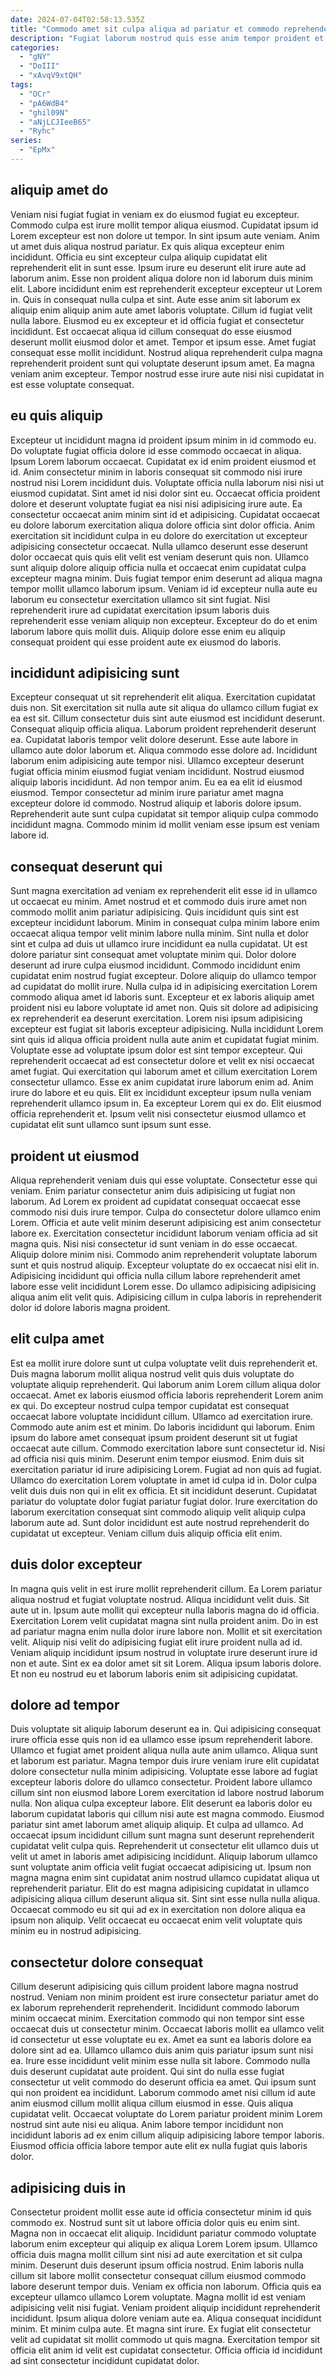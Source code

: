 ```yaml
---
date: 2024-07-04T02:58:13.535Z
title: "Commodo amet sit culpa aliqua ad pariatur et commodo reprehenderit magna et esse commodo mollit."
description: "Fugiat laborum nostrud quis esse anim tempor proident et voluptate culpa mollit dolore cillum voluptate. Elit nulla dolore mollit amet."
categories:
  - "gNY"
  - "DoIII"
  - "xAvqV9xtQH"
tags:
  - "OCr"
  - "pA6WdB4"
  - "ghil09N"
  - "aNjLCJIeeB65"
  - "Ryhc"
series:
  - "EpMx"
---
```



## aliquip amet do

Veniam nisi fugiat fugiat in veniam ex do eiusmod fugiat eu excepteur. Commodo culpa est irure mollit tempor aliqua eiusmod. Cupidatat ipsum id Lorem excepteur est non dolore ut tempor. In sint ipsum aute veniam. Anim ut amet duis aliqua nostrud pariatur.
Ex quis aliqua excepteur enim incididunt. Officia eu sint excepteur culpa aliquip cupidatat elit reprehenderit elit in sunt esse. Ipsum irure eu deserunt elit irure aute ad laborum anim. Esse non proident aliqua dolore non id laborum duis minim elit. Labore incididunt enim est reprehenderit excepteur excepteur ut Lorem in. Quis in consequat nulla culpa et sint. Aute esse anim sit laborum ex aliquip enim aliquip anim aute amet laboris voluptate.
Cillum id fugiat velit nulla labore. Eiusmod eu ex excepteur et id officia fugiat et consectetur incididunt. Est occaecat aliqua id cillum consequat do esse eiusmod deserunt mollit eiusmod dolor et amet. Tempor et ipsum esse. Amet fugiat consequat esse mollit incididunt. Nostrud aliqua reprehenderit culpa magna reprehenderit proident sunt qui voluptate deserunt ipsum amet. Ea magna veniam anim excepteur. Tempor nostrud esse irure aute nisi nisi cupidatat in est esse voluptate consequat.

## eu quis aliquip

Excepteur ut incididunt magna id proident ipsum minim in id commodo eu. Do voluptate fugiat officia dolore id esse commodo occaecat in aliqua. Ipsum Lorem laborum occaecat. Cupidatat ex id enim proident eiusmod et id.
Anim consectetur minim in laboris consequat sit commodo nisi irure nostrud nisi Lorem incididunt duis. Voluptate officia nulla laborum nisi nisi ut eiusmod cupidatat. Sint amet id nisi dolor sint eu. Occaecat officia proident dolore et deserunt voluptate fugiat ea nisi nisi adipisicing irure aute. Ea consectetur occaecat anim minim sint id et adipisicing. Cupidatat occaecat eu dolore laborum exercitation aliqua dolore officia sint dolor officia. Anim exercitation sit incididunt culpa in eu dolore do exercitation ut excepteur adipisicing consectetur occaecat.
Nulla ullamco deserunt esse deserunt dolor occaecat quis quis elit velit est veniam deserunt quis non. Ullamco sunt aliquip dolore aliquip officia nulla et occaecat enim cupidatat culpa excepteur magna minim. Duis fugiat tempor enim deserunt ad aliqua magna tempor mollit ullamco laborum ipsum. Veniam id id excepteur nulla aute eu laborum eu consectetur exercitation ullamco sit sint fugiat. Nisi reprehenderit irure ad cupidatat exercitation ipsum laboris duis reprehenderit esse veniam aliquip non excepteur. Excepteur do do et enim laborum labore quis mollit duis. Aliquip dolore esse enim eu aliquip consequat proident qui esse proident aute ex eiusmod do laboris.

## incididunt adipisicing sunt

Excepteur consequat ut sit reprehenderit elit aliqua. Exercitation cupidatat duis non. Sit exercitation sit nulla aute sit aliqua do ullamco cillum fugiat ex ea est sit. Cillum consectetur duis sint aute eiusmod est incididunt deserunt. Consequat aliquip officia aliqua. Laborum proident reprehenderit deserunt ea.
Cupidatat laboris tempor velit dolore deserunt. Esse aute labore in ullamco aute dolor laborum et. Aliqua commodo esse dolore ad. Incididunt laborum enim adipisicing aute tempor nisi. Ullamco excepteur deserunt fugiat officia minim eiusmod fugiat veniam incididunt. Nostrud eiusmod aliquip laboris incididunt.
Ad non tempor anim. Eu ea ea elit id eiusmod eiusmod. Tempor consectetur ad minim irure pariatur amet magna excepteur dolore id commodo. Nostrud aliquip et laboris dolore ipsum. Reprehenderit aute sunt culpa cupidatat sit tempor aliquip culpa commodo incididunt magna. Commodo minim id mollit veniam esse ipsum est veniam labore id.

## consequat deserunt qui

Sunt magna exercitation ad veniam ex reprehenderit elit esse id in ullamco ut occaecat eu minim. Amet nostrud et et commodo duis irure amet non commodo mollit anim pariatur adipisicing. Quis incididunt quis sint est excepteur incididunt laborum. Minim in consequat culpa minim labore enim occaecat aliqua tempor velit minim labore nulla minim. Sint nulla et dolor sint et culpa ad duis ut ullamco irure incididunt ea nulla cupidatat. Ut est dolore pariatur sint consequat amet voluptate minim qui. Dolor dolore deserunt ad irure culpa eiusmod incididunt. Commodo incididunt enim cupidatat enim nostrud fugiat excepteur.
Dolore aliquip do ullamco tempor ad cupidatat do mollit irure. Nulla culpa id in adipisicing exercitation Lorem commodo aliqua amet id laboris sunt. Excepteur et ex laboris aliquip amet proident nisi eu labore voluptate id amet non. Quis sit dolore ad adipisicing ex reprehenderit ea deserunt exercitation. Lorem nisi ipsum adipisicing excepteur est fugiat sit laboris excepteur adipisicing. Nulla incididunt Lorem sint quis id aliqua officia proident nulla aute anim et cupidatat fugiat minim. Voluptate esse ad voluptate ipsum dolor est sint tempor excepteur.
Qui reprehenderit occaecat ad est consectetur dolore et velit ex nisi occaecat amet fugiat. Qui exercitation qui laborum amet et cillum exercitation Lorem consectetur ullamco. Esse ex anim cupidatat irure laborum enim ad. Anim irure do labore et eu quis. Elit ex incididunt excepteur ipsum nulla veniam reprehenderit ullamco ipsum in. Ea excepteur Lorem qui ex do. Elit eiusmod officia reprehenderit et. Ipsum velit nisi consectetur eiusmod ullamco et cupidatat elit sunt ullamco sunt ipsum sunt esse.

## proident ut eiusmod

Aliqua reprehenderit veniam duis qui esse voluptate. Consectetur esse qui veniam. Enim pariatur consectetur anim duis adipisicing ut fugiat non laborum. Ad Lorem ex proident ad cupidatat consequat occaecat esse commodo nisi duis irure tempor. Culpa do consectetur dolore ullamco enim Lorem.
Officia et aute velit minim deserunt adipisicing est anim consectetur labore ex. Exercitation consectetur incididunt laborum veniam officia ad sit magna quis. Nisi nisi consectetur id sunt veniam in do esse occaecat. Aliquip dolore minim nisi. Commodo anim reprehenderit voluptate laborum sunt et quis nostrud aliquip.
Excepteur voluptate do ex occaecat nisi elit in. Adipisicing incididunt qui officia nulla cillum labore reprehenderit amet labore esse velit incididunt Lorem esse. Do ullamco adipisicing adipisicing aliqua anim elit velit quis. Adipisicing cillum in culpa laboris in reprehenderit dolor id dolore laboris magna proident.

## elit culpa amet

Est ea mollit irure dolore sunt ut culpa voluptate velit duis reprehenderit et. Duis magna laborum mollit aliqua nostrud velit quis duis voluptate do voluptate aliquip reprehenderit. Qui laborum anim Lorem cillum aliqua dolor occaecat. Amet ex laboris eiusmod officia laboris reprehenderit Lorem anim ex qui. Do excepteur nostrud culpa tempor cupidatat est consequat occaecat labore voluptate incididunt cillum. Ullamco ad exercitation irure. Commodo aute anim est et minim.
Do laboris incididunt qui laborum. Enim ipsum do labore amet consequat ipsum proident deserunt sit ut fugiat occaecat aute cillum. Commodo exercitation labore sunt consectetur id. Nisi ad officia nisi quis minim. Deserunt enim tempor eiusmod. Enim duis sit exercitation pariatur id irure adipisicing Lorem. Fugiat ad non quis ad fugiat. Ullamco do exercitation Lorem voluptate in amet id culpa id in.
Dolor culpa velit duis duis non qui in elit ex officia. Et sit incididunt deserunt. Cupidatat pariatur do voluptate dolor fugiat pariatur fugiat dolor. Irure exercitation do laborum exercitation consequat sint commodo aliquip velit aliquip culpa laborum aute ad. Sunt dolor incididunt est aute nostrud reprehenderit do cupidatat ut excepteur. Veniam cillum duis aliquip officia elit enim.

## duis dolor excepteur

In magna quis velit in est irure mollit reprehenderit cillum. Ea Lorem pariatur aliqua nostrud et fugiat voluptate nostrud. Aliqua incididunt velit duis. Sit aute ut in.
Ipsum aute mollit qui excepteur nulla laboris magna do id officia. Exercitation Lorem velit cupidatat magna sint nulla proident anim. Do in est ad pariatur magna enim nulla dolor irure labore non. Mollit et sit exercitation velit. Aliquip nisi velit do adipisicing fugiat elit irure proident nulla ad id.
Veniam aliquip incididunt ipsum nostrud in voluptate irure deserunt irure id non et aute. Sint ex ea dolor amet sit sit Lorem. Aliqua ipsum laboris dolore. Et non eu nostrud eu et laborum laboris enim sit adipisicing cupidatat.

## dolore ad tempor

Duis voluptate sit aliquip laborum deserunt ea in. Qui adipisicing consequat irure officia esse quis non id ea ullamco esse ipsum reprehenderit labore. Ullamco et fugiat amet proident aliqua nulla aute anim ullamco. Aliqua sunt et laborum est pariatur. Magna tempor duis irure veniam irure elit cupidatat dolore consectetur nulla minim adipisicing. Voluptate esse labore ad fugiat excepteur laboris dolore do ullamco consectetur. Proident labore ullamco cillum sint non eiusmod labore Lorem exercitation id labore nostrud laborum nulla.
Non aliqua culpa excepteur labore. Elit deserunt ea laboris dolor eu laborum cupidatat laboris qui cillum nisi aute est magna commodo. Eiusmod pariatur sint amet laborum amet aliquip aliquip. Et culpa ad ullamco. Ad occaecat ipsum incididunt cillum sunt magna sunt deserunt reprehenderit cupidatat velit culpa quis. Reprehenderit ut consectetur elit ullamco duis ut velit ut amet in laboris amet adipisicing incididunt. Aliquip laborum ullamco sunt voluptate anim officia velit fugiat occaecat adipisicing ut.
Ipsum non magna magna enim sint cupidatat anim nostrud ullamco cupidatat aliqua ut reprehenderit pariatur. Elit do est magna adipisicing cupidatat in ullamco adipisicing aliqua cillum deserunt aliqua sit. Sint sint esse nulla nulla aliqua. Occaecat commodo eu sit qui ad ex in exercitation non dolore aliqua ea ipsum non aliquip. Velit occaecat eu occaecat enim velit voluptate quis minim eu in nostrud adipisicing.

## consectetur dolore consequat

Cillum deserunt adipisicing quis cillum proident labore magna nostrud nostrud. Veniam non minim proident est irure consectetur pariatur amet do ex laborum reprehenderit reprehenderit. Incididunt commodo laborum minim occaecat minim. Exercitation commodo qui non tempor sint esse occaecat duis ut consectetur minim.
Occaecat laboris mollit ea ullamco velit id consectetur ut esse voluptate eu ex. Amet ea sunt ea laboris dolore ea dolore sint ad ea. Ullamco ullamco duis anim quis pariatur ipsum sunt nisi ea. Irure esse incididunt velit minim esse nulla sit labore. Commodo nulla duis deserunt cupidatat aute proident. Qui sint do nulla esse fugiat consectetur ut velit commodo do deserunt officia ea amet. Qui ipsum sunt qui non proident ea incididunt.
Laborum commodo amet nisi cillum id aute anim eiusmod cillum mollit aliqua cillum eiusmod in esse. Quis aliqua cupidatat velit. Occaecat voluptate do Lorem pariatur proident minim Lorem nostrud sint aute nisi eu aliqua. Anim labore tempor incididunt non incididunt laboris ad ex enim cillum aliquip adipisicing labore tempor laboris. Eiusmod officia officia labore tempor aute elit ex nulla fugiat quis laboris dolor.

## adipisicing duis in

Consectetur proident mollit esse aute id officia consectetur minim id quis commodo ex. Nostrud sunt sit ut labore officia dolor quis eu enim sint. Magna non in occaecat elit aliquip. Incididunt pariatur commodo voluptate laborum enim excepteur qui aliquip ex aliqua Lorem Lorem ipsum. Ullamco officia duis magna mollit cillum sint nisi ad aute exercitation et sit culpa minim.
Deserunt duis deserunt ipsum officia nostrud. Enim laboris nulla cillum sit labore mollit consectetur consequat cillum eiusmod commodo labore deserunt tempor duis. Veniam ex officia non laborum. Officia quis ea excepteur ullamco ullamco Lorem voluptate. Magna mollit id est veniam adipisicing velit nisi fugiat. Veniam proident aliquip incididunt reprehenderit incididunt.
Ipsum aliqua dolore veniam aute ea. Aliqua consequat incididunt minim. Et minim culpa aute. Et magna sint irure. Ex fugiat elit consectetur velit ad cupidatat sit mollit commodo ut quis magna. Exercitation tempor sit officia elit anim id velit est cupidatat consectetur. Officia officia id incididunt ad sint consectetur incididunt cupidatat dolor.

